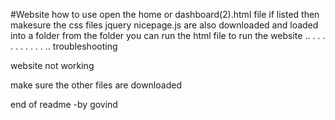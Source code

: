 #Website
how to use
open the home or  dashboard(2).html file if listed
then makesure the css files jquery nicepage.js
are also downloaded and loaded into a folder 
from the folder you can run the html file to
run the website
..
.
.
.
.
.
.
.
.
.
.
..
troubleshooting

website not working

make sure the other files are downloaded

end of readme -by govind

